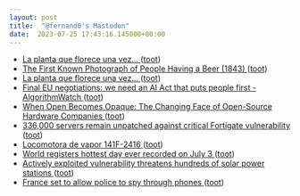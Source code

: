 ```yaml
---
layout: post
title:  "@fernand0's Mastodon"
date:  2023-07-25 17:43:16.145000+00:00
---
```

*  [La planta que florece una vez… ](https://avecesunafoto.wordpress.com/2023/07/25/la-planta-que-florece-una-vez) ([toot](https://mastodon.social/@fernand0/110775959299329722))
*  [The First Known Photograph of People Having a Beer (1843) ](https://www.openculture.com/2023/07/the-first-known-photograph-of-people-having-a-beer-1843.htm) ([toot](https://mastodon.social/@fernand0/110775821953642613))
*  [La planta que florece una vez… ](https://avecesunafoto.wordpress.com/2023/07/25/la-planta-que-florece-una-vez) ([toot](https://mastodon.social/@fernand0/110775816327325877))
*  [Final EU negotiations: we need an AI Act that puts people first - AlgorithmWatch ](https://algorithmwatch.org/en/final-eu-negotiations-on-ai-act) ([toot](https://mastodon.social/@fernand0/110775691057865720))
*  [When Open Becomes Opaque: The Changing Face of Open-Source Hardware Companies ](https://blog.adafruit.com/2023/07/12/when-open-becomes-opaque-the-changing-face-of-open-source-hardware-companies) ([toot](https://mastodon.social/@fernand0/110775451387673082))
*  [336,000 servers remain unpatched against critical Fortigate vulnerability ](https://arstechnica.com/security/2023/07/336000-servers-remain-unpatched-against-critical-fortigate-vulnerability) ([toot](https://mastodon.social/@fernand0/110775266965333569))
*  [Locomotora de vapor 141F-2416 ](https://www.flickr.com/photos/fernand0/53057264553) ([toot](https://mastodon.social/@fernand0/110775135086842206))
*  [World registers hottest day ever recorded on July 3 ](https://www.reuters.com/world/world-registers-hottest-day-ever-recorded-july-3-2023-07-04) ([toot](https://mastodon.social/@fernand0/110774939363415141))
*  [Actively exploited vulnerability threatens hundreds of solar power stations ](https://arstechnica.com/security/2023/07/actively-exploited-vulnerability-threatens-hundreds-of-solar-power-stations) ([toot](https://mastodon.social/@fernand0/110774665512182720))
*  [France set to allow police to spy through phones ](https://www.lemonde.fr/en/france/article/2023/07/06/france-set-to-allow-police-to-spy-through-phones_6044269_7.htm) ([toot](https://mastodon.social/@fernand0/110774422460123109))
